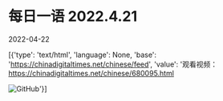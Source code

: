# 每日一语 2022.4.21

2022-04-22

[{'type': 'text/html', 'language': None, 'base': 'https://chinadigitaltimes.net/chinese/feed', 'value': '观看视频：https://chinadigitaltimes.net/chinese/680095.html

![GitHub](https://chinadigitaltimes.net/chinese/files/2022/04/4.21.jpg)'}]